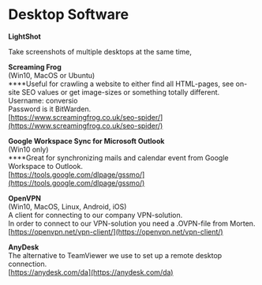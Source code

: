 # Desktop Software

**LightShot**  
  
Take screenshots of multiple desktops at the same time, 

**Screaming Frog**  
\(Win10, MacOS or Ubuntu\)  
****Useful for crawling a website to either find all HTML-pages, see on-site SEO values or get image-sizes or something totally different.   
Username: conversio   
Password is it BitWarden.   
[https://www.screamingfrog.co.uk/seo-spider/](https://www.screamingfrog.co.uk/seo-spider/)

**Google Workspace Sync for Microsoft Outlook**  
\(Win10 only\)  
****Great for synchronizing mails and calendar event from Google Workspace to Outlook.   
[https://tools.google.com/dlpage/gssmo/](https://tools.google.com/dlpage/gssmo/) 

**OpenVPN**  
\(Win10, MacOS, Linux, Android, iOS\)  
A client for connecting to our company VPN-solution.  
In order to connect to our VPN-solution you need a .OVPN-file from Morten.   
[https://openvpn.net/vpn-client/](https://openvpn.net/vpn-client/)

**AnyDesk**  
The alternative to TeamViewer we use to set up a remote desktop connection.   
[https://anydesk.com/da](https://anydesk.com/da)





